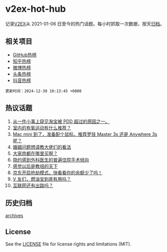# v2ex-hot-hub

 记录[V2EX](https://www.v2ex.com/)从 2021-01-06 日至今的热门话题。每小时抓取一次数据，按天[归档](archives)。
 
 ## 相关项目

- [GitHub热榜](https://github.com/lonnyzhang423/github-hot-hub)
- [知乎热榜](https://github.com/lonnyzhang423/zhihu-hot-hub)
- [微博热榜](https://github.com/lonnyzhang423/weibo-hot-hub)
- [头条热榜](https://github.com/lonnyzhang423/toutiao-hot-hub)
- [抖音热榜](https://github.com/lonnyzhang423/douyin-hot-hub)


 `更新时间：2024-12-30 10:13:45 +0800`

## 热议话题

1. [从一件小事上窥见淘宝被 PDD 超过的原因之一。](https://www.v2ex.com/t/1101071)
1. [室内的有氧运动有什么推荐？](https://www.v2ex.com/t/1101017)
1. [Mac mini 到了，准备配个鼠标，推荐罗技 Master 3s 还是 Anywhere 3s 呢？](https://www.v2ex.com/t/1101098)
1. [婚姻问题想请教大佬们的看法](https://www.v2ex.com/t/1101085)
1. [大家肉都在哪里买啊？](https://www.v2ex.com/t/1101038)
1. [隐约感到外科医生的普遍住院手术倾向](https://www.v2ex.com/t/1101140)
1. [感觉以后是教培的天下](https://www.v2ex.com/t/1101084)
1. [京东开启抢劫模式。快看看你的余额少了吗！](https://www.v2ex.com/t/1101049)
1. [V 友们，燃油宝到底有用吗？](https://www.v2ex.com/t/1101056)
1. [互联网还有出路吗？](https://www.v2ex.com/t/1101045)

## 历史归档

[archives](archives)

## License

See the [LICENSE](LICENSE) file for license rights and limitations (MIT).
